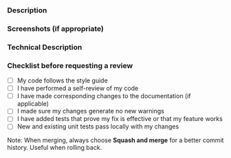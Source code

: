 ### Description

<!-- Provide a brief description of the new features, enhancements, bug fixes, and any changes.
Please also include relevant motivation and context.
List any dependencies that are required for this change. -->

<!-- You can erase any parts of this template not applicable to your Pull Request. -->

### Screenshots (if appropriate)

<!-- Image(s) or video(s) showing the new capabilities -->

<!-- RelAppDoNotShow -->

### Technical Description

<!-- If you just like to provide more information. Diagrams, Technical explanations. -->

### Checklist before requesting a review

- [ ] My code follows the style guide
- [ ] I have performed a self-review of my code
- [ ] I have made corresponding changes to the documentation (if applicable)
- [ ] I made sure my changes generate no new warnings
- [ ] I have added tests that prove my fix is effective or that my feature works
- [ ] New and existing unit tests pass locally with my changes

<!-- !RelAppDoNotShow -->

Note: When merging, always choose **Squash and merge** for a better commit history. Useful when rolling back.
